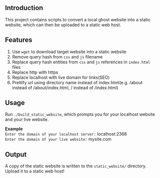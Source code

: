 ## Introduction
This project contains scripts to convert a local ghost website into a static website, which can then be uploaded to a static web host.

## Features
1. Use `wget` to download target website into a static website
2. Remove query hash from `css` and `js` filename
3. Replace query hash entities from `css` and `js` references in `index.html` files
4. Replace http with https
5. Replace localhost with live domain for links(SEO)
6. Prettify url using directory name instead of index.html(e.g. /about instead of /about/index.html, / instead of /index.html)

## Usage
Run `./build_static_website`, which prompts you for your localhost website and your live  website.  

**Example**  
`Enter the domain of your localhost server:` localhost:2368  
`Enter the domain of your live website:` mysite.com

## Output
A copy of the static website is written to the `static_website/` directory.  
Upload it to a static web host!